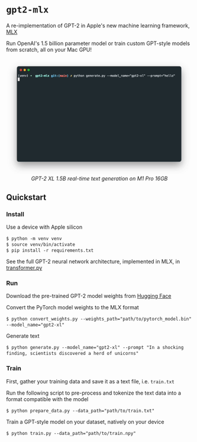 # `gpt2-mlx`

A re-implementation of GPT-2 in Apple's new machine learning framework, [MLX](https://github.com/ml-explore/mlx)

Run OpenAI's 1.5 billion parameter model or train custom GPT-style models from scratch, all on your Mac GPU!

<p align="center">
  <img src="gpt2-mlx.gif" alt="GIF of GPT2-XL decoding">
  <br>
  <em>GPT-2 XL 1.5B real-time text generation on M1 Pro 16GB</em>
</p>

## Quickstart

### Install

Use a device with Apple silicon

```shell
$ python -m venv venv
$ source venv/bin/activate
$ pip install -r requirements.txt
```

See the full GPT-2 neural network architecture, implemented in MLX, in [transformer.py](transformer.py)

### Run

Download the pre-trained GPT-2 model weights from [Hugging Face](https://huggingface.co/gpt2-xl)

Convert the PyTorch model weights to the MLX format
```shell
$ python convert_weights.py --weights_path="path/to/pytorch_model.bin" --model_name="gpt2-xl"
```

Generate text
```shell
$ python generate.py --model_name="gpt2-xl" --prompt "In a shocking finding, scientists discovered a herd of unicorns"
```

### Train

First, gather your training data and save it as a text file, i.e. `train.txt`

Run the following script to pre-process and tokenize the text data into a format compatible with the model

```shell
$ python prepare_data.py --data_path="path/to/train.txt"
```

Train a GPT-style model on your dataset, natively on your device

```shell
$ python train.py --data_path="path/to/train.npy"
```
